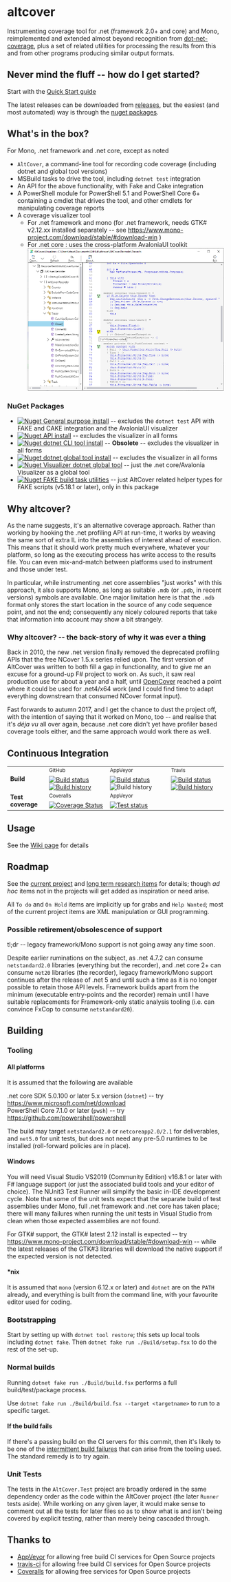# altcover
Instrumenting coverage tool for .net (framework 2.0+  and core) and Mono, reimplemented and extended almost beyond recognition from [dot-net-coverage](https://github.com/SteveGilham/dot-net-coverage), plus a set of related utilities for processing the results from this and from other programs producing similar output formats.

## Never mind the fluff -- how do I get started?

Start with the [Quick Start guide](https://github.com/SteveGilham/altcover/wiki/QuickStart-Guide)

The latest releases can be downloaded from [releases](https://github.com/SteveGilham/altcover/releases), but the easiest (and most automated) way is through the [nuget packages](#nuget-packages).

## What's in the box?

For Mono, .net framework and .net core, except as noted

* `AltCover`, a command-line tool for recording code coverage (including dotnet and global tool versions)
* MSBuild tasks to drive the tool, including `dotnet test` integration
* An API for the above functionality, with Fake and Cake integration
* A PowerShell module for PowerShell 5.1 and PowerShell Core 6+ containing a cmdlet that drives the tool, and other cmdlets for manipulating coverage reports
* A coverage visualizer tool 
  * For .net framework and mono (for .net framework, needs GTK# v2.12.xx installed separately -- see https://www.mono-project.com/download/stable/#download-win )
  * For .net core : uses the cross-platform AvaloniaUI toolkit
  ![Visualizer screenshot](./AltCover.Visualizer/Screenshot-Avalonia.png)
    
### NuGet Packages
* [![Nuget](https://buildstats.info/nuget/AltCover) General purpose install](https://www.nuget.org/packages/AltCover) -- excludes the `dotnet test` API with FAKE and CAKE integration and the AvaloniaUI visualizer
* [![Nuget](https://buildstats.info/nuget/altcover.api) API install](https://www.nuget.org/packages/AltCover.api) -- excludes the visualizer in all forms
* [![Nuget](https://buildstats.info/nuget/altcover.dotnet) dotnet CLI tool install](https://www.nuget.org/packages/AltCover.dotnet) -- **Obsolete**  -- excludes the visualizer in all forms
* [![Nuget](https://buildstats.info/nuget/altcover.global) dotnet global tool install](https://www.nuget.org/packages/AltCover.global) -- excludes the visualizer in all forms
* [![Nuget](https://buildstats.info/nuget/altcover.visualizer) Visualizer dotnet global tool](https://www.nuget.org/packages/AltCover.visualizer) -- just the .net core/Avalonia Visualizer as a global tool
* [![Nuget](https://buildstats.info/nuget/altcover.fake) FAKE build task utilities](https://www.nuget.org/packages/AltCover.Fake) -- just AltCover related helper types for FAKE scripts (v5.18.1 or later), only in this package

## Why altcover?
As the name suggests, it's an alternative coverage approach.  Rather than working by hooking the .net profiling API at run-time, it works by weaving the same sort of extra IL into the assemblies of interest ahead of execution.  This means that it should work pretty much everywhere, whatever your platform, so long as the executing process has write access to the results file.  You can even mix-and-match between platforms used to instrument and those under test.

In particular, while instrumenting .net core assemblies "just works" with this approach, it also supports Mono, as long as suitable `.mdb` (or `.pdb`, in recent versions) symbols are available.  One major limitation here is that the `.mdb` format only stores the start location in the source of any code sequence point, and not the end; consequently any nicely coloured reports that take that information into account may show a bit strangely.  

### Why altcover? -- the back-story of why it was ever a thing

Back in 2010, the new .net version finally removed the deprecated profiling APIs that the free NCover 1.5.x series relied upon.  The first version of AltCover was written to both fill a gap in functionality, and to give me an excuse for a ground-up F# project to work on.  As such, it saw real production use for about a year and a half, until [OpenCover](https://github.com/OpenCover/opencover) reached a point where it could be used for .net4/x64 work (and I could find time to adapt everything downstream that consumed NCover format input).

Fast forwards to autumn 2017, and I get the chance to dust the project off, with the intention of saying that it worked on Mono, too -- and realise that it's _déja vu_ all over again, because .net core didn't yet have profiler based coverage tools either, and the same approach would work there as well.

## Continuous Integration

| | | | |
| --- | --- | --- | --- | 
| **Build** | <sup>GitHub</sup> [![Build status](https://github.com/SteveGilham/altcover/workflows/CI/badge.svg)](https://github.com/SteveGilham/altcover/actions?query=workflow%3ACI)[![Build history](https://buildstats.info/github/chart/SteveGilham/altcover?branch=master)](https://github.com/SteveGilham/altcover/actions?query=workflow%3ACI)| <sup>AppVeyor</sup> [![Build status](https://img.shields.io/appveyor/ci/SteveGilham/altcover.svg)](https://ci.appveyor.com/project/SteveGilham/altcover)  ![Build history](https://buildstats.info/appveyor/chart/SteveGilham/altcover) | <sup>Travis</sup> [![Build status](https://travis-ci.org/SteveGilham/altcover.svg?branch=master)](https://travis-ci.org/SteveGilham/altcover#) [![Build history](https://buildstats.info/travisci/chart/SteveGilham/altcover?branch=master)](https://travis-ci.org/SteveGilham/altcover/builds)|
| **Test coverage** | <sup>Coveralls</sup> [![Coverage Status](https://coveralls.io/repos/github/SteveGilham/altcover/badge.svg)](https://coveralls.io/github/SteveGilham/altcover) | <sup>AppVeyor</sup> [![Test status](https://img.shields.io/appveyor/tests/SteveGilham/altcover.svg)](https://ci.appveyor.com/project/SteveGilham/altcover)

## Usage

See the [Wiki page](https://github.com/SteveGilham/altcover/wiki/Usage) for details

## Roadmap

See the [current project](https://github.com/SteveGilham/altcover/projects/8) and [long term research items](https://github.com/SteveGilham/altcover/projects/9) for details; though _ad hoc_ items not in the projects will get added as inspiration or need arise.

All `To do` and  `On Hold` items are implicitly up for grabs and `Help Wanted`; most of the current project items are XML manipulation or GUI programming.

### Possible retirement/obsolescence of support

tl;dr -- legacy framework/Mono support is not going away any time soon.

Despite earlier ruminations on the subject, as .net 4.7.2 can consume `netstandard2.0` libraries (everything but the recorder), and .net core 2+ can consume `net20` libraries (the recorder), legacy framework/Mono support continues after the release of .net 5 and until such a time as it is no longer possible to retain those API levels.  Framework builds apart from the minimum (executable entry-points and the recorder) remain until I have suitable replacements for Framework-only static analysis tooling (i.e. can convince FxCop to consume `netstandard20`).

## Building

### Tooling

#### All platforms

It is assumed that the following are available

.net core SDK 5.0.100 or later 5.x version (`dotnet`) -- try https://www.microsoft.com/net/download  
PowerShell Core 7.1.0 or later (`pwsh`) -- try https://github.com/powershell/powershell  

The build may target `netstandard2.0` or `netcoreapp2.0/2.1` for deliverables, and `net5.0` for unit tests, but does not need any pre-5.0 runtimes to be installed (roll-forward policies are in place).

#### Windows

You will need Visual Studio VS2019 (Community Edition) v16.8.1 or later with F# language support (or just the associated build tools and your editor of choice).  The NUnit3 Test Runner will simplify the basic in-IDE development cycle.  Note that some of the unit tests expect that the separate build of test assemblies under Mono, full .net framework and .net core has taken place; there will many failures when running the unit tests in Visual Studio from clean when those expected assemblies are not found.

For GTK# support, the GTK# latest 2.12 install is expected -- try https://www.mono-project.com/download/stable/#download-win -- while the latest releases of the GTK#3 libraries will download the native support if the expected version is not detected.

#### *nix

It is assumed that `mono` (version 6.12.x or later) and `dotnet` are on the `PATH` already, and everything is built from the command line, with your favourite editor used for coding.

### Bootstrapping

Start by setting up with `dotnet tool restore`; this sets up local tools including `dotnet fake`.
Then `dotnet fake run ./Build/setup.fsx` to do the rest of the set-up.

### Normal builds

Running `dotnet fake run ./Build/build.fsx` performs a full build/test/package process.

Use `dotnet fake run ./Build/build.fsx --target <targetname>` to run to a specific target.

#### If the build fails

If there's a passing build on the CI servers for this commit, then it's likely to be one of the [intermittent build failures](https://github.com/SteveGilham/altcover/wiki/Intermittent-build-issues) that can arise from the tooling used. The standard remedy is to try again.

### Unit Tests

The tests in the `AltCover.Test` project are broadly ordered in the same dependency order as the code within the AltCover project (the later `Runner` tests aside).  While working on any given layer, it would make sense to comment out all the tests for later files so as to show what is and isn't being covered by explicit testing, rather than merely being cascaded through.

## Thanks to

* [AppVeyor](https://ci.appveyor.com/project/SteveGilham/altcover) for allowing free build CI services for Open Source projects
* [travis-ci](https://travis-ci.org/SteveGilham/altcover) for allowing free build CI services for Open Source projects
* [Coveralls](https://coveralls.io/r/SteveGilham/altcover) for allowing free services for Open Source projects
